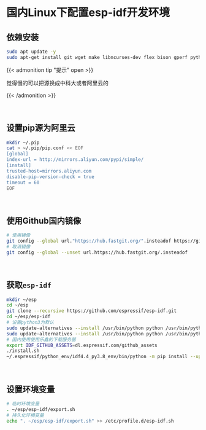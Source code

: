 # 国内Linux下配置esp-idf开发环境


<!--more-->

## 依赖安装

```bash
sudo apt update -y
sudo apt-get install git wget make libncurses-dev flex bison gperf python python-is-python2 python3-pip cmake -y
```

{{< admonition tip "提示" open >}}

觉得慢的可以把源换成中科大或者阿里云的

{{< /admonition >}}

​    

## 设置pip源为阿里云

```bash
mkdir ~/.pip
cat > ~/.pip/pip.conf << EOF
[global]
index-url = http://mirrors.aliyun.com/pypi/simple/
[install]
trusted-host=mirrors.aliyun.com
disable-pip-version-check = true
timeout = 60
EOF
```



​    

## 使用Github国内镜像

```bash
# 使用镜像
git config --global url."https://hub.fastgit.org/".insteadof https://github.com/
# 取消镜像
git config --global --unset url.https://hub.fastgit.org/.insteadof
```

​    

## 获取`esp-idf`

```bash
mkdir ~/esp
cd ~/esp
git clone --recursive https://github.com/espressif/esp-idf.git
cd ~/esp/esp-idf
# 设置python3为默认
sudo update-alternatives --install /usr/bin/python python /usr/bin/python2 100
sudo update-alternatives --install /usr/bin/python python /usr/bin/python3 150
# 国内使用使用乐鑫的下载服务器
export IDF_GITHUB_ASSETS=dl.espressif.com/github_assets
./install.sh
~/.espressif/python_env/idf4.4_py3.8_env/bin/python -m pip install --upgrade pip
```

​    

## 设置环境变量

```bash
# 临时环境变量
. ~/esp/esp-idf/export.sh
# 持久化环境变量
echo ". ~/esp/esp-idf/export.sh" >> /etc/profile.d/esp-idf.sh
```

​    
  


